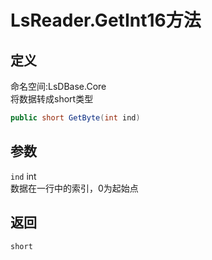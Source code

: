 # LsReader.GetInt16方法
## 定义
命名空间:LsDBase.Core    
将数据转成short类型   
```C#
public short GetByte(int ind)
```
## 参数
`ind`  int    
数据在一行中的索引，0为起始点   
## 返回
`short`
